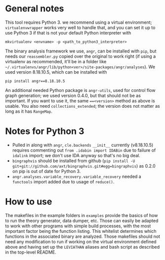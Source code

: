 # General notes
This tool requires Python 3. we recommend using a virtual environment;
`virtualenvwrapper` works very well to handle that, and you can set it up to use Python 3 if that is not your default Python interpreter with

    mkvirtualenv <envname> -p <path_to_python3_interpreter>

The binary analysis framework we use, `angr`,
can be installed with `pip`, but needs our `reassembler.py` copied over the original to
work right (if using a virtualenv as recommended, it'll be in a folder like
`~/.virtualenvs/angr/lib/python<ver>/site-packages/angr/analyses`).
We used version 8.18.10.5,
which can be installed with

    pip install angr==8.18.10.5

An additional needed Python package is `angr-utils`,
used for control flow graph generation;
we used version 0.4.0, but that should not be as important.
If you want to use it, the same `==<version>` method as above is usable.
You also need `collections_extended`; the version does not matter as long as it has `RangeMap`.

# Notes for Python 3
* Pulled in along with `angr`, `cle.backends` `__init__` currently (v8.18.10.5) requires commenting out
`from .idabin import IDABin` due to failure of `idalink` import; we don't use
IDA anyway so that's no big deal.
* `bingraphvis` should be installed from github
(`pip install -U git+git://github.com/axt/bingraphvis.git#egg=bingraphvis`)
as 0.2.0 on pip is out of date for Python 3.
* `angr.analyses.variable_recovery.variable_recovery` needed a `functools`
import added due to usage of `reduce()`.

# How to use
The makefiles in the example folders in `examples` provide the basics of how to
run the theory generator, data dumper, etc.
Those can easily be adapted to work with other programs with
simple build processes, with the most important factor being the function
listing. This whitelist determines which functions in the associated binary are
analyzed.
Those makefiles should not need any modification to run
if working on the virtual environment defined above and having set up the `LEVIATHAN` aliases
and bash script as described in the top-level README.

